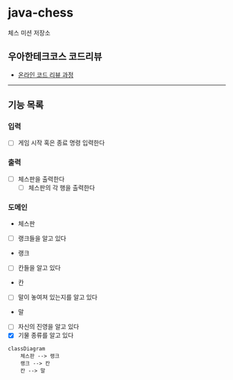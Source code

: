 # java-chess

체스 미션 저장소

## 우아한테크코스 코드리뷰

- [온라인 코드 리뷰 과정](https://github.com/woowacourse/woowacourse-docs/blob/master/maincourse/README.md)

---
## 기능 목록

### 입력
- [ ] 게임 시작 혹은 종료 명령 입력한다

### 출력
- [ ] 체스판을 출력한다
  - [ ] 체스판의 각 행을 출력한다

### 도메인

- 체스판
- [ ] 랭크들을 알고 있다

- 랭크
- [ ] 칸들을 알고 있다

- 칸
- [ ] 말이 놓여져 있는지를 알고 있다

- 말
- [ ] 자신의 진영을 알고 있다
- [x] 기물 종류를 알고 있다

```mermaid
classDiagram
    체스판 --> 랭크
    랭크 --> 칸
    칸 --> 말
```
